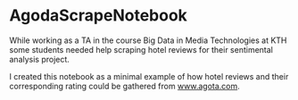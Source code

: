 # AgodaScrapeNotebook
While working as a TA in the course Big Data in Media Technologies at KTH some students needed help scraping hotel reviews for their sentimental analysis project.

I created this notebook as a minimal example of how hotel reviews and their corresponding rating could be gathered from www.agota.com.


